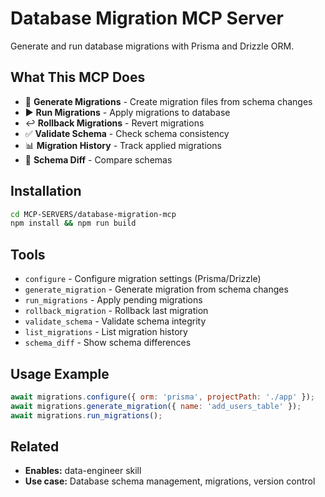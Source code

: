 # Database Migration MCP Server

Generate and run database migrations with Prisma and Drizzle ORM.

## What This MCP Does

- 📝 **Generate Migrations** - Create migration files from schema changes
- ▶️ **Run Migrations** - Apply migrations to database
- ↩️ **Rollback Migrations** - Revert migrations
- ✅ **Validate Schema** - Check schema consistency
- 📊 **Migration History** - Track applied migrations
- 🔄 **Schema Diff** - Compare schemas

## Installation

```bash
cd MCP-SERVERS/database-migration-mcp
npm install && npm run build
```

## Tools

- `configure` - Configure migration settings (Prisma/Drizzle)
- `generate_migration` - Generate migration from schema changes
- `run_migrations` - Apply pending migrations
- `rollback_migration` - Rollback last migration
- `validate_schema` - Validate schema integrity
- `list_migrations` - List migration history
- `schema_diff` - Show schema differences

## Usage Example

```javascript
await migrations.configure({ orm: 'prisma', projectPath: './app' });
await migrations.generate_migration({ name: 'add_users_table' });
await migrations.run_migrations();
```

## Related

- **Enables:** data-engineer skill
- **Use case:** Database schema management, migrations, version control
